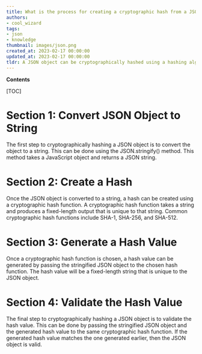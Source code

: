 ```yaml
---
title: What is the process for creating a cryptographic hash from a JSON object?
authors:
- cool_wizard
tags:
- json
- knowledge
thumbnail: images/json.png
created_at: 2023-02-17 00:00:00
updated_at: 2023-02-17 00:00:00
tldr: A JSON object can be cryptographically hashed using a hashing algorithm such as SHA-256.
---
```


**Contents**

[TOC]

# Section 1: Convert JSON Object to String 

The first step to cryptographically hashing a JSON object is to convert the object to a string. This can be done using the JSON.stringify() method. This method takes a JavaScript object and returns a JSON string.

# Section 2: Create a Hash 

Once the JSON object is converted to a string, a hash can be created using a cryptographic hash function. A cryptographic hash function takes a string and produces a fixed-length output that is unique to that string. Common cryptographic hash functions include SHA-1, SHA-256, and SHA-512.

# Section 3: Generate a Hash Value 

Once a cryptographic hash function is chosen, a hash value can be generated by passing the stringified JSON object to the chosen hash function. The hash value will be a fixed-length string that is unique to the JSON object.

# Section 4: Validate the Hash Value 

The final step to cryptographically hashing a JSON object is to validate the hash value. This can be done by passing the stringified JSON object and the generated hash value to the same cryptographic hash function. If the generated hash value matches the one generated earlier, then the JSON object is valid.
